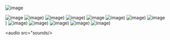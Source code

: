 ![image](imgs/Cover.jpg)

![image](imgs/20240612_010921601_iOS.jpg)
![image](imgs/host.jpg))
![image](imgs/Boy-Day1.jpg))
![image](imgs/Girl-Day1.jpg))
![image](imgs/Girl-target.jpg)
![image](imgs/Boy-Day2.jpg))
![image](imgs/Boy-Day3.jpg))
![image](imgs/Boy-Day4.jpg))
![image](imgs/Boy-Day5.jpg))
![image](imgs/Girl-Day2.jpg))
![image](imgs/Girl-Day3.jpg))
![image](imgs/Girl-Day4.jpg))
![image](imgs/Girl-Day5.jpg))


<audio src="sounds/>
